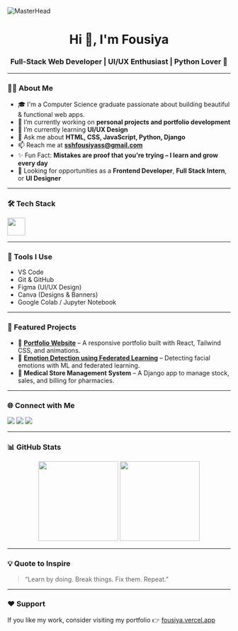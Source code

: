 ![MasterHead](https://raw.githubusercontent.com/BiswajitHemram/BiswajitHemram/main/banner.png)

<h1 align="center">Hi 👋, I'm Fousiya</h1>
<h3 align="center">Full-Stack Web Developer | UI/UX Enthusiast | Python Lover 🐍</h3>

---

### 🙋‍♀️ About Me
- 🎓 I'm a Computer Science graduate passionate about building beautiful & functional web apps.
- 🔭 I’m currently working on **personal projects and portfolio development**
- 🌱 I’m currently learning **UI/UX Design**
- 💬 Ask me about **HTML, CSS, JavaScript, Python, Django**
- 📫 Reach me at **sshfousiyass@gmail.com**
- ✨ Fun Fact: **Mistakes are proof that you're trying – I learn and grow every day**
- 💼 Looking for opportunities as a **Frontend Developer**, **Full Stack Intern**, or **UI Designer**

---

### 🛠️ Tech Stack
<p align="left">
  <img src="https://skillicons.dev/icons?i=html,css,js,react,bootstrap,python,django,mysql,git,github" height="40" />
</p>

---

### 🧰 Tools I Use
- VS Code
- Git & GitHub
- Figma (UI/UX Design)
- Canva (Designs & Banners)
- Google Colab / Jupyter Notebook

---

### 🚀 Featured Projects
- 🎨 **[Portfolio Website](https://your-portfolio.vercel.app)** – A responsive portfolio built with React, Tailwind CSS, and animations.
- 🤖 **[Emotion Detection using Federated Learning](https://github.com/Devlper-Fousi/Emotion-Federated-Learning)** – Detecting facial emotions with ML and federated learning.
- 💊 **Medical Store Management System** – A Django app to manage stock, sales, and billing for pharmacies.

---

### 🌐 Connect with Me
<p align="left">
  <a href="https://www.linkedin.com/in/fousi2604/" target="_blank"><img src="https://img.shields.io/badge/-LinkedIn-0A66C2?style=flat&logo=linkedin&logoColor=white" /></a>
  <a href="mailto:sshfousiyass@gmail.com" target="_blank"><img src="https://img.shields.io/badge/-Gmail-D14836?style=flat&logo=gmail&logoColor=white" /></a>
  <a href="https://github.com/Devlper-Fousi" target="_blank"><img src="https://img.shields.io/badge/-GitHub-333?style=flat&logo=github&logoColor=white" /></a>
</p>

---

### 📊 GitHub Stats
<p align="center">
  <img src="https://github-readme-stats.vercel.app/api?username=Devlper-Fousi&show_icons=true&theme=radical" height="180"/>
  <img src="https://github-readme-stats.vercel.app/api/top-langs/?username=Devlper-Fousi&layout=compact&theme=radical" height="180"/>
</p>

---

### 💡 Quote to Inspire
> “Learn by doing. Break things. Fix them. Repeat.”

---

### ❤️ Support
If you like my work, consider visiting my portfolio 👉 [fousiya.vercel.app](https://fousiya.vercel.app)



